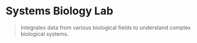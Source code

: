 # Systems Biology Lab

> Integrates data from various biological fields to understand complex biological systems.
>